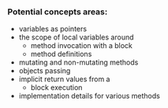 ### Potential concepts areas:
- variables as pointers
- the scope of local variables around
  - method invocation with a block
  - method definitions
- mutating and non-mutating methods
- objects passing
- implicit return values from a
  - block execution
- implementation details for various methods